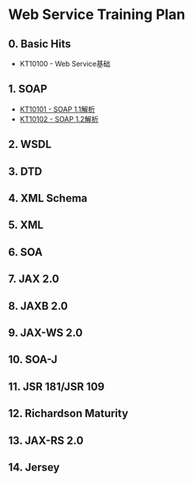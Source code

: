 # Web Service Training Plan

## 0. Basic Hits

* KT10100 - Web Service基础

## 1. SOAP

* [KT10101 - SOAP 1.1解析](/training/kt101-web-service/soap/kt10101-soap-11jie-xi.md)
* [KT10102 - SOAP 1.2解析](/training/kt101-web-service/soap/kt10102-soap-12jie-xi.md)

## 2. WSDL

## 3. DTD

## 4. XML Schema

## 5. XML

## 6. SOA

## 7. JAX 2.0

## 8. JAXB 2.0

## 9. JAX-WS 2.0

## 10. SOA-J

## 11. JSR 181/JSR 109

## 12. Richardson Maturity

## 13. JAX-RS 2.0

## 14. Jersey

## 



